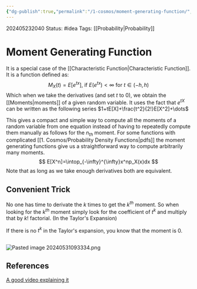 ```yaml
---
{"dg-publish":true,"permalink":"/1-cosmos/moment-generating-function/","created":"2024-08-31T23:47:13.987-04:00","updated":"2024-06-17T17:23:53.986-04:00"}
---
```


202405232040
Status: #idea
Tags: [[Probability\|Probability]]
# Moment Generating Function
It is a special case of the [[Characteristic Function\|Characteristic Function]].
It is a function defined as:
$$
M_X(t)=E[e^{tx}] \text{, if } E(e^{tx}) < \infty \text{ for }t \in (-h,h)
$$
Which when we take the derivatives (and set $t$ to $0$), we obtain the [[Moments\|moments]] of a given random variable. It uses the fact that $e^{tX}$ can be written as the following series $1+tE[X]+\frac{t^2}{2!}E[X^2]+\dots$

This gives a compact and simple way to compute all the moments of a random variable from one equation instead of having to repeatedly compute them manually as follows for the $n_{th}$ moment. For some functions with complicated [[1. Cosmos/Probability Density Functions\|pdfs]] the moment generating functions give us a straightforward way to compute arbitrarily many moments.
$$
E[X^n]=\intop_{-\infty}^{\infty}x^np_X(x)dx
$$
Note that as long as we take enough derivatives both are equivalent.

## Convenient Trick
No one has time to derivate the $k$ times to get the $k^{th}$ moment.
So when looking for the $k^{th}$ moment simply look for the coefficient of $t^k$ and multiply that by $k!$ factorial. (In the Taylor's Expansion)

If there is no $t^k$ in the Taylor's expansion, you know that the moment is $0$.

##
![Pasted image 20240531093334.png](/img/user/3.%20Black%20Holes/Files/Pasted%20image%2020240531093334.png)
## References
[A good video explaining it](https://www.youtube.com/watch?v=cbmfYoepHPk)